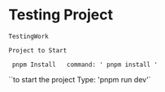 # Testing Project

`TestingWork `

`Project to Start `

` pnpm Install   command: ' pnpm install '`

``to start the project Type:  'pnpm run dev'`
